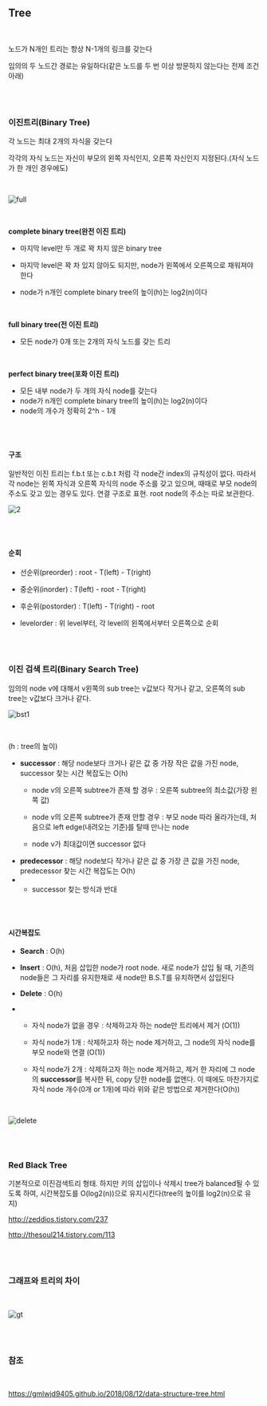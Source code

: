 ## Tree

</br>

노드가 N개인 트리는 항상 N-1개의 링크를 갖는다

임의의 두 노드간 경로는 유일하다(같은 노드를 두 번 이상 방문하지 않는다는 전제 조건 아래)

</br>

</br>

### 이진트리(Binary Tree)

각 노드는 최대 2개의 자식을 갖는다

각각의 자식 노드는 자신이 부모의 왼쪽 자식인지, 오른쪽 자신인지 지정된다.(자식 노드가 한 개인 경우에도)

</br>

![full](./full.png)

</br>

**complete binary tree(완전 이진 트리)**

* 마지막 level만 두 개로 꽉 차지 않은 binary tree
* 마지막 level은 꽉 차 있지 않아도 되지만, node가 왼쪽에서 오른쪽으로 채워져야 한다

* node가 n개인 complete binary tree의 높이(h)는 log2(n)이다

</br>

**full binary tree(전 이진 트리)**

* 모든 node가 0개 또는 2개의 자식 노드를 갖는 트리

</br>

**perfect binary tree(포화 이진 트리)**

* 모든 내부 node가 두 개의 자식 node를 갖는다
* node가 n개인 complete binary tree의 높이(h)는 log2(n)이다
* node의 개수가 정확히 2^h - 1개

</br>

</br>

#### 구조

일반적인 이진 트리는 f.b.t 또는 c.b.t 처럼 각 node간 index의 규칙성이 없다. 따라서 각 node는 왼쪽 자식과 오른쪽 자식의 node 주소를 갖고 있으며, 때때로 부모 node의 주소도 갖고 있는 경우도 있다. 연결 구조로 표현. root node의 주소는 따로 보관한다.

![2](./tree2.jpg)



</br>

</br>

#### 순회

* 선순위(preorder) : root - T(left) - T(right)

* 중순위(inorder) : T(left) - root - T(right)

* 후순위(postorder) : T(left) - T(right) - root

* levelorder : 위 level부터, 각 level의 왼쪽에서부터 오른쪽으로 순회

</br>

</br>

### 이진 검색 트리(Binary Search Tree)

임의의 node v에 대해서 v왼쪽의 sub tree는 v값보다 작거나 같고, 오른쪽의 sub tree는 v값보다 크거나 같다.



![bst1](./bst1.jpg)



</br>

(h : tree의 높이)

* **successor** : 해당 node보다 크거나 같은 값 중 가장 작은 값을 가진 node, successor 찾는 시간 복잡도는 O(h)
  * node v의 오른쪽 subtree가 존재 할 경우 : 오른쪽 subtree의 최소값(가장 왼쪽 값)

  * node v의 오른쪽 subtree가 존재 안할 경우 : 부모 node 따라 올라가는데, 처음으로 left edge(내려오는 기준)를 탈때 만나는 node

  * node v가 최대값이면 successor 없다
* **predecessor** : 해당 node보다 작거나 같은 값 중 가장 큰 값을 가진 node, predecessor 찾는 시간 복잡도는 O(h)
* * successor 찾는 방식과 반대

</br>

</br>

#### 시간복잡도

* **Search** : O(h)

* **Insert** : O(h), 처음 삽입한 node가 root node. 새로 node가 삽입 될 때, 기존의 node들은 그 자리를 유지한채로 새 node만 B.S.T를 유치하면서 삽입된다

* **Delete** : O(h)

* * 자식 node가 없을 경우 : 삭제하고자 하는 node만 트리에서 제거 (O(1))

  * 자식 node가 1개 : 삭제하고자 하는 node 제거하고, 그 node의 자식 node를 부모 node와 연결 (O(1))

  * 자식 node가 2개 : 삭제하고자 하는 node 제거하고, 제거 한 자리에 그 node의 **successor**를 복사한 뒤, copy 당한 node를 없앤다. 이 때에도 마찬가지로 자식 node 개수(0개 or 1개)에 따라 위와 같은 방법으로 제거한다(O(h))

    </br>


![delete](./delete.jpg)

</br>

</br>

### Red Black Tree ###

기본적으로 이진검색트리 형태. 하지만 키의 삽입이나 삭제시 tree가 balanced될 수 있도록 하여, 시간복잡도를 O(log2(n))으로 유지시킨다(tree의 높이를 log2(n)으로 유지)

http://zeddios.tistory.com/237

http://thesoul214.tistory.com/113

</br>

</br>

### 그래프와 트리의 차이

</br>

![gt](./gt.png)

</br>

</br>

### 참조

</br>

https://gmlwjd9405.github.io/2018/08/12/data-structure-tree.html